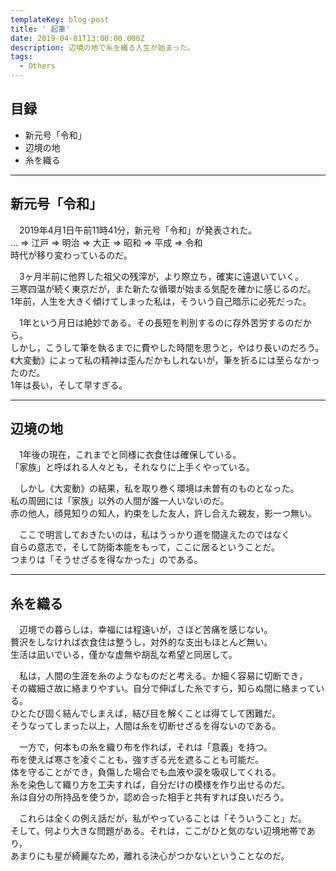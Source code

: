 ```yaml
---
templateKey: blog-post
title: ' 起筆'
date: 2019-04-01T13:00:00.000Z
description: 辺境の地で糸を織る人生が始まった。
tags:
  - Others
---
```

## 目録

* 新元号「令和」
* 辺境の地
* 糸を織る

- - -

## 新元号「令和」

　2019年4月1日午前11時41分，新元号「令和」が発表された。\
...  => 江戸 => 明治 => 大正 => 昭和 => 平成 => 令和\
時代が移り変わっているのだ。

　3ヶ月半前に他界した祖父の残滓が，より際立ち，確実に遠退いていく。\
三寒四温が続く東京だが，また新たな循環が始まる気配を確かに感じるのだ。\
1年前，人生を大きく傾けてしまった私は，そういう自己暗示に必死だった。

　1年という月日は絶妙である。その長短を判別するのに存外苦労するのだから。\
しかし，こうして筆を執るまでに費やした時間を思うと，やはり長いのだろう。\
《大変動》によって私の精神は歪んだかもしれないが，筆を折るには至らなかったのだ。\
1年は長い，そして早すぎる。

- - -

## 辺境の地

　1年後の現在，これまでと同様に衣食住は確保している。\
「家族」と呼ばれる人々とも，それなりに上手くやっている。

　しかし《大変動》の結果，私を取り巻く環境は未曽有のものとなった。\
私の周囲には「家族」以外の人間が誰一人いないのだ。\
赤の他人，顔見知りの知人，約束をした友人，許し合えた親友，影一つ無い。

　ここで明言しておきたいのは，私はうっかり道を間違えたのではなく\
自らの意志で，そして防衛本能をもって，ここに居るということだ。\
つまりは「そうせざるを得なかった」のである。

- - -

## 糸を織る

　辺境での暮らしは，幸福には程遠いが，さほど苦痛を感じない。\
贅沢をしなければ衣食住は整うし，対外的な支出もほとんど無い。\
生活は凪いでいる，僅かな虚無や胡乱な希望と同居して。

　私は，人間の生涯を糸のようなものだと考える。か細く容易に切断でき，\
その繊細さ故に絡まりやすい。自分で伸ばした糸ですら，知らぬ間に絡まっている。\
ひとたび固く結んでしまえば，結び目を解くことは得てして困難だ。\
そうなってしまった以上，人間は糸を切断せざるを得ないのである。

　一方で，何本もの糸を織り布を作れば，それは「意義」を持つ。\
布を使えば寒さを凌ぐことも，強すぎる光を遮ることも可能だ。\
体を守ることができ，負傷した場合でも血液や涙を吸収してくれる。\
糸を染色して織り方を工夫すれば，自分だけの模様を作り出せるのだ。\
糸は自分の所持品を使うか，認め合った相手と共有すれば良いだろう。

　これらは全くの例え話だが，私がやっていることは「そういうこと」だ。\
そして，何より大きな問題がある。それは，ここがひと気のない辺境地帯であり，\
あまりにも星が綺麗なため，離れる決心がつかないということなのだ。
